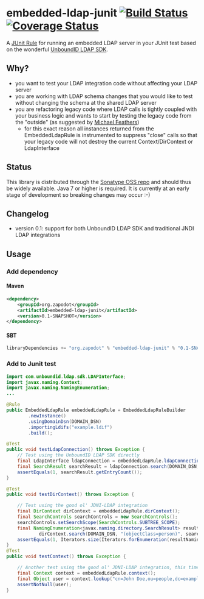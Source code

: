 # embedded-ldap-junit [![Build Status](https://travis-ci.org/zapodot/embedded-ldap-junit.svg?branch=master)](https://travis-ci.org/zapodot/embedded-ldap-junit) [![Coverage Status](https://coveralls.io/repos/zapodot/embedded-ldap-junit/badge.svg)](https://coveralls.io/r/zapodot/embedded-ldap-junit)

A [JUnit Rule](//github.com/junit-team/junit/wiki/Rules) for running an embedded LDAP server in your JUnit test based on the wonderful [UnboundID LDAP SDK](https://www.ldap.com/unboundid-ldap-sdk-for-java).

## Why?
* you want to test your LDAP integration code without affecting your LDAP server
* you are working with LDAP schema changes that you would like to test without changing the schema at the shared LDAP server
* you are refactoring legacy code where LDAP calls is tightly coupled with your business logic and wants to start by testing the legacy code from the "outside" (as suggested by [Michael Feathers](http://www.informit.com/store/working-effectively-with-legacy-code-9780131177055?aid=15d186bd-1678-45e9-8ad3-fe53713e811b))
    * for this exact reason all instances returned from the EmbeddedLdapRule is instrumented to suppress "close" calls so that your legacy code will not destroy the current Context/DirContext or LdapInterface

## Status
This library is distributed through the [Sonatype OSS repo](https://oss.sonatype.org/) and should thus be widely available.
Java 7 or higher is required. It is currently at an early stage of development so breaking changes may occur :-)

## Changelog
* version 0.1: support for both UnboundID LDAP SDK and traditional JNDI LDAP integrations

## Usage

### Add dependency
#### Maven
```xml
<dependency>
    <groupId>org.zapodot</groupId>
    <artifactId>embedded-ldap-junit</artifactId>
    <version>0.1-SNAPSHOT</version>
</dependency>
```

#### SBT
```scala
libraryDependencies += "org.zapodot" % "embedded-ldap-junit" % "0.1-SNAPSHOT"
```

### Add to Junit test
```java
import com.unboundid.ldap.sdk.LDAPInterface;
import javax.naming.Context;
import javax.naming.NamingEnumeration;
...

@Rule
public EmbeddedLdapRule embeddedLdapRule = EmbeddedLdapRuleBuilder
        .newInstance()
        .usingDomainDsn(DOMAIN_DSN)
        .importingLdifs("example.ldif")
        .build();

@Test
public void testLdapConnection() throws Exception {
    // Test using the UnboundID LDAP SDK directly
    final LdapInterface ldapConnection = embeddedLdapRule.ldapConnection();
    final SearchResult searchResult = ldapConnection.search(DOMAIN_DSN, SearchScope.SUB, "(objectClass=person)");
    assertEquals(1, searchResult.getEntryCount());
}

@Test
public void testDirContext() throws Exception {

    // Test using the good ol' JDNI-LDAP integration
    final DirContext dirContext = embeddedLdapRule.dirContext();
    final SearchControls searchControls = new SearchControls();
    searchControls.setSearchScope(SearchControls.SUBTREE_SCOPE);
    final NamingEnumeration<javax.naming.directory.SearchResult> resultNamingEnumeration =
            dirContext.search(DOMAIN_DSN, "(objectClass=person)", searchControls);
    assertEquals(1, Iterators.size(Iterators.forEnumeration(resultNamingEnumeration)));
}
@Test
public void testContext() throws Exception {

    // Another test using the good ol' JDNI-LDAP integration, this time with the Context interface
    final Context context = embeddedLdapRule.context();
    final Object user = context.lookup("cn=John Doe,ou=people,dc=example,dc=com");
    assertNotNull(user);
}
```

